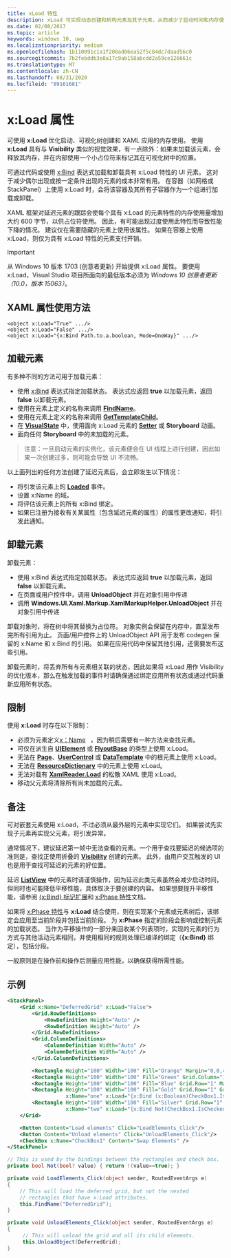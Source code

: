 ```yaml
---
title: xLoad 特性
description: xLoad 可实现动态创建和析构元素及其子元素，从而减少了启动时间和内存使用量。
ms.date: 02/08/2017
ms.topic: article
keywords: windows 10, uwp
ms.localizationpriority: medium
ms.openlocfilehash: 1b110091c1a1f208ad06ea52f5c84dc7daad56c0
ms.sourcegitcommit: 7b2febddb3e8a17c9ab158abcdd2a59ce126661c
ms.translationtype: MT
ms.contentlocale: zh-CN
ms.lasthandoff: 08/31/2020
ms.locfileid: "89161681"
---
```

# <a name="xload-attribute"></a>x:Load 属性

可使用 **x:Load** 优化启动、可视化树创建和 XAML 应用的内存使用。 使用 **x:Load** 具有与 **Visibility** 类似的视觉效果，有一点除外：如果未加载该元素，会释放其内存，并在内部使用一个小占位符来标记其在可视化树中的位置。

可通过代码或使用 [x:Bind](x-bind-markup-extension.md) 表达式加载和卸载具有 x:Load 特性的 UI 元素。 这对于减少偶尔出现或按一定条件出现的元素的成本非常有用。 在容器（如网格或 StackPanel）上使用 x:Load 时，会将该容器及其所有子容器作为一个组进行加载或卸载。

XAML 框架对延迟元素的跟踪会使每个具有 x:Load 的元素特性的内存使用量增加大约 600 字节，以供占位符使用。 因此，有可能出现过度使用此特性而导致性能下降的情况。 建议仅在需要隐藏的元素上使用该属性。 如果在容器上使用 x:Load，则仅为具有 x:Load 特性的元素支付开销。

> [!IMPORTANT]
> 从 Windows 10 版本 1703 (创意者更新) 开始提供 x:Load 属性。 要使用 x:Load，Visual Studio 项目所面向的最低版本必须为 *Windows 10 创意者更新（10.0，版本 15063）*。

## <a name="xaml-attribute-usage"></a>XAML 属性使用方法

``` syntax
<object x:Load="True" .../>
<object x:Load="False" .../>
<object x:Load="{x:Bind Path.to.a.boolean, Mode=OneWay}" .../>
```

## <a name="loading-elements"></a>加载元素

有多种不同的方法可用于加载元素：

- 使用 [x:Bind](x-bind-markup-extension.md) 表达式指定加载状态。 表达式应返回 **true** 以加载元素，返回 **false** 以卸载元素。
- 使用在元素上定义的名称来调用 [**FindName**](/uwp/api/windows.ui.xaml.frameworkelement.findname)。
- 使用在元素上定义的名称来调用 [**GetTemplateChild**](/uwp/api/windows.ui.xaml.controls.control.gettemplatechild)。
- 在 [**VisualState**](/uwp/api/Windows.UI.Xaml.VisualState) 中，使用面向 x:Load 元素的 [**Setter**](/uwp/api/Windows.UI.Xaml.Setter) 或 **Storyboard** 动画。
- 面向任何 **Storyboard** 中的未加载的元素。

> 注意：一旦启动元素的实例化，该元素便会在 UI 线程上进行创建，因此如果一次创建过多，则可能会导致 UI 不流畅。

以上面列出的任何方法创建了延迟元素后，会立即发生以下情况：

- 将引发该元素上的 [**Loaded**](/uwp/api/windows.ui.xaml.frameworkelement.loaded) 事件。
- 设置 x:Name 的域。
- 将评估该元素上的所有 x:Bind 绑定。
- 如果已注册为接收有关某属性（包含延迟元素的属性）的属性更改通知，将引发此通知。

## <a name="unloading-elements"></a>卸载元素

卸载元素：

- 使用 x:Bind 表达式指定加载状态。 表达式应返回 **true** 以加载元素，返回 **false** 以卸载元素。
- 在页面或用户控件中，调用 **UnloadObject** 并在对象引用中传递
- 调用 **Windows.UI.Xaml.Markup.XamlMarkupHelper.UnloadObject** 并在对象引用中传递

卸载对象时，将在树中将其替换为占位符。 对象实例会保留在内存中，直至发布完所有引用为止。 页面/用户控件上的 UnloadObject API 用于发布 codegen 保留的 x:Name 和 x:Bind 的引用。 如果在应用代码中保留其他引用，还需要发布这些引用。

卸载元素时，将丢弃所有与元素相关联的状态，因此如果将 x:Load 用作 Visibility 的优化版本，那么在触发加载的事件时请确保通过绑定应用所有状态或通过代码重新应用所有状态。

## <a name="restrictions"></a>限制

使用 **x:Load** 时存在以下限制：

- 必须为元素定义[x：Name](x-name-attribute.md)   ，因为稍后需要有一种方法来查找元素。
- 可仅在派生自 [**UIElement**](/uwp/api/Windows.UI.Xaml.UIElement) 或 [**FlyoutBase**](/uwp/api/Windows.UI.Xaml.Controls.Primitives.FlyoutBase) 的类型上使用 x:Load。
- 无法在 [**Page**](/uwp/api/windows.ui.xaml.controls.page)、[**UserControl**](/uwp/api/windows.ui.xaml.controls.usercontrol) 或 [**DataTemplate**](/uwp/api/Windows.UI.Xaml.DataTemplate) 中的根元素上使用 x:Load。
- 无法在 [**ResourceDictionary**](/uwp/api/Windows.UI.Xaml.ResourceDictionary) 中的元素上使用 x:Load。
- 无法对载有 [**XamlReader.Load**](/uwp/api/windows.ui.xaml.markup.xamlreader.load) 的松散 XAML 使用 x:Load。
- 移动父元素将清除所有尚未加载的元素。

## <a name="remarks"></a>备注

可对嵌套元素使用 x:Load，不过必须从最外层的元素中实现它们。 如果尝试先实现子元素再实现父元素，将引发异常。

通常情况下，建议延迟第一帧中无法查看的元素。一个用于查找要延迟的候选项的准则是，查找正使用折叠的 [**Visibility**](/uwp/api/windows.ui.xaml.uielement.visibility) 创建的元素。 此外，由用户交互触发的 UI 也是用于查找可延迟的元素的好位置。

延迟 [**ListView**](/uwp/api/Windows.UI.Xaml.Controls.ListView) 中的元素时请谨慎操作，因为延迟此类元素虽然会减少启动时间，但同时也可能降低平移性能，具体取决于要创建的内容。 如果想要提升平移性能，请参阅 [{x:Bind} 标记扩展](x-bind-markup-extension.md)和 [x:Phase 特性](x-phase-attribute.md)文档。

如果将 [x:Phase 特性](x-phase-attribute.md)与 **x:Load** 结合使用，则在实现某个元素或元素树后，该绑定会应用至当前阶段并包括当前阶段。 为 **x:Phase** 指定的阶段会影响或控制元素的加载状态。 当作为平移操作的一部分来回收某个列表项时，实现的元素的行为方式与其他活动元素相同，并使用相同的规则处理已编译的绑定（**{x:Bind}** 绑定），包括分段。

一般原则是在操作前和操作后测量应用性能，以确保获得所需性能。

## <a name="example"></a>示例

```xml
<StackPanel>
    <Grid x:Name="DeferredGrid" x:Load="False">
        <Grid.RowDefinitions>
            <RowDefinition Height="Auto" />
            <RowDefinition Height="Auto" />
        </Grid.RowDefinitions>
        <Grid.ColumnDefinitions>
            <ColumnDefinition Width="Auto" />
            <ColumnDefinition Width="Auto" />
        </Grid.ColumnDefinitions>

        <Rectangle Height="100" Width="100" Fill="Orange" Margin="0,0,4,4"/>
        <Rectangle Height="100" Width="100" Fill="Green" Grid.Column="1" Margin="4,0,0,4"/>
        <Rectangle Height="100" Width="100" Fill="Blue" Grid.Row="1" Margin="0,4,4,0"/>
        <Rectangle Height="100" Width="100" Fill="Gold" Grid.Row="1" Grid.Column="1" Margin="4,4,0,0"
                   x:Name="one" x:Load="{x:Bind (x:Boolean)CheckBox1.IsChecked, Mode=OneWay}"/>
        <Rectangle Height="100" Width="100" Fill="Silver" Grid.Row="1" Grid.Column="1" Margin="4,4,0,0"
                   x:Name="two" x:Load="{x:Bind Not(CheckBox1.IsChecked), Mode=OneWay}"/>
    </Grid>

    <Button Content="Load elements" Click="LoadElements_Click"/>
    <Button Content="Unload elements" Click="UnloadElements_Click"/>
    <CheckBox x:Name="CheckBox1" Content="Swap Elements" />
</StackPanel>
```

```csharp
// This is used by the bindings between the rectangles and check box.
private bool Not(bool? value) { return !(value==true); }

private void LoadElements_Click(object sender, RoutedEventArgs e)
{
    // This will load the deferred grid, but not the nested
    // rectangles that have x:Load attributes.
    this.FindName("DeferredGrid"); 
}

private void UnloadElements_Click(object sender, RoutedEventArgs e)
{
     // This will unload the grid and all its child elements.
     this.UnloadObject(DeferredGrid);
}
```